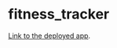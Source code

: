 # fitness_tracker

[Link to the deployed app](https://pacific-citadel-54149.herokuapp.com/?id=5e6c3d8aafc7570017cecce4).